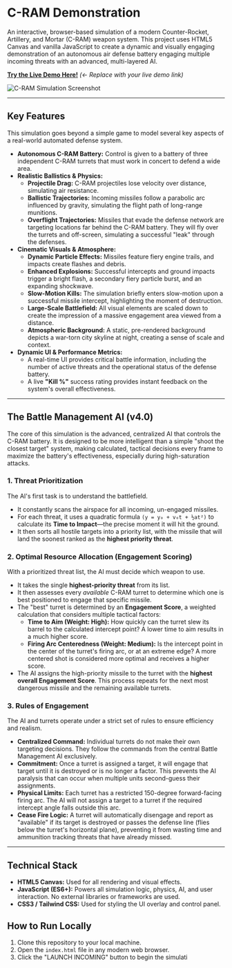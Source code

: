 # C-RAM Demonstration

An interactive, browser-based simulation of a modern Counter-Rocket, Artillery, and Mortar (C-RAM) weapon system. This project uses HTML5 Canvas and vanilla JavaScript to create a dynamic and visually engaging demonstration of an autonomous air defense battery engaging multiple incoming threats with an advanced, multi-layered AI.

[**Try the Live Demo Here!**](https://example.com) *(<- Replace with your live demo link)*

![C-RAM Simulation Screenshot](https://placehold.co/800x450/0a142a/00ff00?text=C-RAM+Simulation+in+Action)

---

## Key Features

This simulation goes beyond a simple game to model several key aspects of a real-world automated defense system.

* **Autonomous C-RAM Battery:** Control is given to a battery of three independent C-RAM turrets that must work in concert to defend a wide area.
* **Realistic Ballistics & Physics:**
    * **Projectile Drag:** C-RAM projectiles lose velocity over distance, simulating air resistance.
    * **Ballistic Trajectories:** Incoming missiles follow a parabolic arc influenced by gravity, simulating the flight path of long-range munitions.
    * **Overflight Trajectories:** Missiles that evade the defense network are targeting locations far behind the C-RAM battery. They will fly over the turrets and off-screen, simulating a successful "leak" through the defenses.
* **Cinematic Visuals & Atmosphere:**
    * **Dynamic Particle Effects:** Missiles feature fiery engine trails, and impacts create flashes and debris.
    * **Enhanced Explosions:** Successful intercepts and ground impacts trigger a bright flash, a secondary fiery particle burst, and an expanding shockwave.
    * **Slow-Motion Kills:** The simulation briefly enters slow-motion upon a successful missile intercept, highlighting the moment of destruction.
    * **Large-Scale Battlefield:** All visual elements are scaled down to create the impression of a massive engagement area viewed from a distance.
    * **Atmospheric Background:** A static, pre-rendered background depicts a war-torn city skyline at night, creating a sense of scale and context.
* **Dynamic UI & Performance Metrics:**
    * A real-time UI provides critical battle information, including the number of active threats and the operational status of the defense battery.
    * A live **"Kill %"** success rating provides instant feedback on the system's overall effectiveness.

---

## The Battle Management AI (v4.0)

The core of this simulation is the advanced, centralized AI that controls the C-RAM battery. It is designed to be more intelligent than a simple "shoot the closest target" system, making calculated, tactical decisions every frame to maximize the battery's effectiveness, especially during high-saturation attacks.

### 1. Threat Prioritization

The AI's first task is to understand the battlefield.
* It constantly scans the airspace for all incoming, un-engaged missiles.
* For each threat, it uses a quadratic formula `(y = y₀ + v₀t + ½at²)` to calculate its **Time to Impact**—the precise moment it will hit the ground.
* It then sorts all hostile targets into a priority list, with the missile that will land the soonest ranked as the **highest priority threat**.

### 2. Optimal Resource Allocation (Engagement Scoring)

With a prioritized threat list, the AI must decide which weapon to use.
* It takes the single **highest-priority threat** from its list.
* It then assesses every *available* C-RAM turret to determine which one is best positioned to engage that specific missile.
* The "best" turret is determined by an **Engagement Score**, a weighted calculation that considers multiple tactical factors:
    * **Time to Aim (Weight: High):** How quickly can the turret slew its barrel to the calculated intercept point? A lower time to aim results in a much higher score.
    * **Firing Arc Centeredness (Weight: Medium):** Is the intercept point in the center of the turret's firing arc, or at an extreme edge? A more centered shot is considered more optimal and receives a higher score.
* The AI assigns the high-priority missile to the turret with the **highest overall Engagement Score**. This process repeats for the next most dangerous missile and the remaining available turrets.

### 3. Rules of Engagement

The AI and turrets operate under a strict set of rules to ensure efficiency and realism.
* **Centralized Command:** Individual turrets do not make their own targeting decisions. They follow the commands from the central Battle Management AI exclusively.
* **Commitment:** Once a turret is assigned a target, it will engage that target until it is destroyed or is no longer a factor. This prevents the AI paralysis that can occur when multiple units second-guess their assignments.
* **Physical Limits:** Each turret has a restricted 150-degree forward-facing firing arc. The AI will not assign a target to a turret if the required intercept angle falls outside this arc.
* **Cease Fire Logic:** A turret will automatically disengage and report as "available" if its target is destroyed or passes the defense line (flies below the turret's horizontal plane), preventing it from wasting time and ammunition tracking threats that have already missed.

---

## Technical Stack

* **HTML5 Canvas:** Used for all rendering and visual effects.
* **JavaScript (ES6+):** Powers all simulation logic, physics, AI, and user interaction. No external libraries or frameworks are used.
* **CSS3 / Tailwind CSS:** Used for styling the UI overlay and control panel.

## How to Run Locally

1.  Clone this repository to your local machine.
2.  Open the `index.html` file in any modern web browser.
3.  Click the "LAUNCH INCOMING" button to begin the simulati
